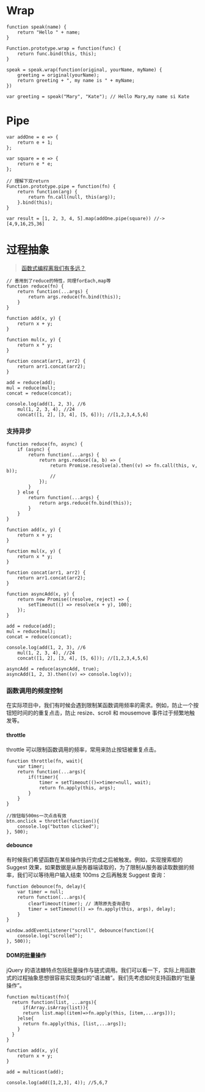 # Wrap


```
function speak(name) {
    return "Hello " + name;
}

Function.prototype.wrap = function(func) {
    return func.bind(this, this);
}

speak = speak.wrap(function(original, yourName, myName) {
    greeting = original(yourName);
    return greeting + ", my name is " + myName;
})

var greeting = speak("Mary", "Kate"); // Hello Mary,my name si Kate
```

# Pipe


```
var addOne = e => {
    return e + 1;
};

var square = e => {
    return e * e;
};

// 理解下双return
Function.prototype.pipe = function(fn) {
    return function(arg) {
        return fn.call(null, this(arg));
    }.bind(this);
}

var result = [1, 2, 3, 4, 5].map(addOne.pipe(square)) //-> [4,9,16,25,36]
```

# 过程抽象

> [函数式编程离我们有多远？](https://www.h5jun.com/post/functional-how-far.html)

```
// 善用到了reduce的特性，同理forEach,map等
function reduce(fn) {
    return function(...args) {
        return args.reduce(fn.bind(this));
    }
}

function add(x, y) {
    return x + y;
}

function mul(x, y) {
    return x * y;
}

function concat(arr1, arr2) {
    return arr1.concat(arr2);
}

add = reduce(add);
mul = reduce(mul);
concat = reduce(concat);

console.log(add(1, 2, 3), //6
    mul(1, 2, 3, 4), //24
    concat([1, 2], [3, 4], [5, 6])); //[1,2,3,4,5,6]
```

### 支持异步

```
function reduce(fn, async) {
    if (async) {
        return function(...args) {
            return args.reduce((a, b) => {
                return Promise.resolve(a).then((v) => fn.call(this, v, b));
                // 
            });
        }
    } else {
        return function(...args) {
            return args.reduce(fn.bind(this));
        }
    }
}

function add(x, y) {
    return x + y;
}

function mul(x, y) {
    return x * y;
}

function concat(arr1, arr2) {
    return arr1.concat(arr2);
}

function asyncAdd(x, y) {
    return new Promise((resolve, reject) => {
        setTimeout(() => resolve(x + y), 100);
    });
}

add = reduce(add);
mul = reduce(mul);
concat = reduce(concat);

console.log(add(1, 2, 3), //6
    mul(1, 2, 3, 4), //24
    concat([1, 2], [3, 4], [5, 6])); //[1,2,3,4,5,6]

asyncAdd = reduce(asyncAdd, true);
asyncAdd(1, 2, 3).then((v) => console.log(v));
```

### 函数调用的频度控制

在实际项目中，我们有时候会遇到限制某函数调用频率的需求。例如，防止一个按钮短时间的的重复点击，防止 resize、scroll 和 mousemove 事件过于频繁地触发等。

#### throttle

throttle 可以限制函数调用的频率，常用来防止按钮被重复点击。

```
function throttle(fn, wait){
    var timer;
    return function(...args){
        if(!timer){
            timer = setTimeout(()=>timer=null, wait);
            return fn.apply(this, args);
        }
    }
}

//按钮每500ms一次点击有效
btn.onclick = throttle(function(){
    console.log("button clicked");
}, 500);
```

#### debounce

有时候我们希望函数在某些操作执行完成之后被触发。例如，实现搜索框的 Suggest 效果，如果数据是从服务器端读取的，为了限制从服务器读取数据的频率，我们可以等待用户输入结束 100ms 之后再触发 Suggest 查询：

```
function debounce(fn, delay){
    var timer = null;
    return function(...args){
        clearTimeout(timer); // 清除原先查询语句
        timer = setTimeout(() => fn.apply(this, args), delay);
    }
}

window.addEventListener("scroll", debounce(function(){
    console.log("scrolled");
}, 500));
```

#### DOM的批量操作

jQuery 的语法糖特点包括批量操作与链式调用。我们可以看一下，实际上用函数式的过程抽象思想很容易实现类似的“语法糖”。我们先考虑如何支持函数的“批量操作”。

```
function multicast(fn){
  return function(list, ...args){
      if(Array.isArray(list)){
      return list.map((item)=>fn.apply(this, [item,...args]));
    }else{
      return fn.apply(this, [list,...args]);
    }
  }
}

function add(x, y){
    return x + y;
}

add = multicast(add);

console.log(add([1,2,3], 4)); //5,6,7
```

